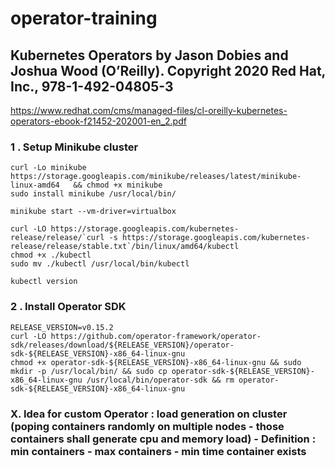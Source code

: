 # operator-training

## Kubernetes Operators by Jason Dobies and Joshua Wood (O’Reilly). Copyright 2020 Red Hat, Inc., 978-1-492-04805-3

https://www.redhat.com/cms/managed-files/cl-oreilly-kubernetes-operators-ebook-f21452-202001-en_2.pdf

### 1 . Setup Minikube cluster

```
curl -Lo minikube https://storage.googleapis.com/minikube/releases/latest/minikube-linux-amd64   && chmod +x minikube
sudo install minikube /usr/local/bin/

minikube start --vm-driver=virtualbox

curl -LO https://storage.googleapis.com/kubernetes-release/release/`curl -s https://storage.googleapis.com/kubernetes-release/release/stable.txt`/bin/linux/amd64/kubectl
chmod +x ./kubectl
sudo mv ./kubectl /usr/local/bin/kubectl

kubectl version 
```

### 2 . Install Operator SDK 

```
RELEASE_VERSION=v0.15.2
curl -LO https://github.com/operator-framework/operator-sdk/releases/download/${RELEASE_VERSION}/operator-sdk-${RELEASE_VERSION}-x86_64-linux-gnu
chmod +x operator-sdk-${RELEASE_VERSION}-x86_64-linux-gnu && sudo mkdir -p /usr/local/bin/ && sudo cp operator-sdk-${RELEASE_VERSION}-x86_64-linux-gnu /usr/local/bin/operator-sdk && rm operator-sdk-${RELEASE_VERSION}-x86_64-linux-gnu
```

### X. Idea for custom Operator : load generation on cluster (poping containers randomly on multiple nodes - those containers shall generate cpu and memory load) - Definition : min containers - max containers - min time container exists
